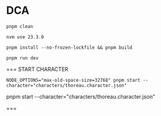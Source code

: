 # DCA 



`pnpm clean`

`nvm use 23.3.0`


`pnpm install --no-frozen-lockfile && pnpm build`

`pnpm run dev`




===
START CHARACTER

`NODE_OPTIONS="max-old-space-size=32768" pnpm start --character="characters/thoreau.character.json"`

pnpm start --character="characters/thoreau.character.json"

===

